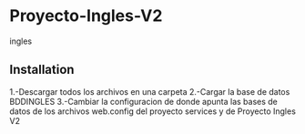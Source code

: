 # Proyecto-Ingles-V2
ingles
## Installation
1.-Descargar todos los archivos en una carpeta
2.-Cargar la base de datos BDDINGLES
3.-Cambiar la configuracion de donde apunta las bases de datos de los archivos web.config del proyecto services y de Proyecto Ingles V2

